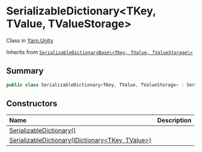 # SerializableDictionary<TKey, TValue, TValueStorage>

Class in [Yarn.Unity](/docs/api/csharp/yarn.unity.md)

Inherits from [`SerializableDictionaryBase\<TKey, TValue, TValueStorage\>`](/docs/api/csharp/yarn.unity.serializabledictionarybase-2.md)

## Summary



```csharp
public class SerializableDictionary<TKey, TValue, TValueStorage> : SerializableDictionaryBase<TKey, TValue, TValueStorage> where TValueStorage : SerializableDictionary.Storage<TValue>, new()
```

## Constructors

|Name|Description|
|:---|:---|
|[SerializableDictionary()](/docs/api/csharp/yarn.unity.serializabledictionary..ctor-3.md)||
|[SerializableDictionary(IDictionary<TKey, TValue>)](/docs/api/csharp/yarn.unity.serializabledictionary..ctor-4.md)||


